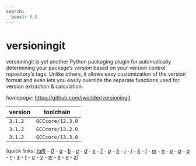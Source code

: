 ```yaml
---
search:
  boost: 0.5
---
```

# versioningit

versioningit is yet another Python packaging plugin for automatically determining your package’s version based on your version control repository’s tags. Unlike others, it allows easy customization of the version format and even lets you easily override the separate functions used for version extraction & calculation.

*homepage*: <https://github.com/jwodder/versioningit>

version | toolchain
--------|----------
``3.1.2`` | ``GCCcore/12.3.0``
``3.1.2`` | ``GCCcore/13.2.0``
``3.1.2`` | ``GCCcore/13.3.0``


*(quick links: [(all)](../index.md) - [0](../0/index.md) - [a](../a/index.md) - [b](../b/index.md) - [c](../c/index.md) - [d](../d/index.md) - [e](../e/index.md) - [f](../f/index.md) - [g](../g/index.md) - [h](../h/index.md) - [i](../i/index.md) - [j](../j/index.md) - [k](../k/index.md) - [l](../l/index.md) - [m](../m/index.md) - [n](../n/index.md) - [o](../o/index.md) - [p](../p/index.md) - [q](../q/index.md) - [r](../r/index.md) - [s](../s/index.md) - [t](../t/index.md) - [u](../u/index.md) - [v](../v/index.md) - [w](../w/index.md) - [x](../x/index.md) - [y](../y/index.md) - [z](../z/index.md))*

